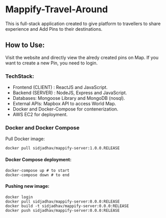 # Mappify-Travel-Around

This is full-stack application created to give platform to travellers to share experience and Add Pins to their destinations.

## How to Use:

Visit the website and directly view the alredy created pins on Map. If you want to create a new Pin, you need to login.

### TechStack:

* Frontend (CLIENT) : ReactJS and JavaScript.
* Backend (SERVER) : NodeJS, Express and JavaScript.
* Databases: Mongoose Library and MongoDB (nosql).
* External APIs: Mapbox API to access World Map.
* Docker and Docker-Compose for contenerization.
* AWS EC2 for deployment.

### Docker and Docker Compose

Pull Docker image: 

`docker pull sidjadhav/mappify-server:1.0.0.RELEASE`

#### Docker Compose deployment:

```
docker-compose up # to start
docker-compose down # to end
```

#### Pushing new image:

```
docker login
docker pull sidjadhav/mappify-server:0.0.0:RELEASE
docker build -t sidjadhav/mappify-server:0.0.0:RELEASE
docker push sidjadhav/mappify-server:0.0.0:RELEASE
```
